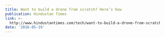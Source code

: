 ```yaml
---
title: Want to build a drone from scratch? Here’s how
publication: Hindustan Times
link: >-
  http://www.hindustantimes.com/tech/want-to-build-a-drone-from-scratch-here-s-how/story-Lp1p9KmFgx1Iila9nSRacM.html
date: '2016-05-19'
---
```

